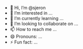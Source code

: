 - 👋 Hi, I’m @sjeron
- 👀 I’m interested in ...
- 🌱 I’m currently learning ...
- 💞️ I’m looking to collaborate on ...
- 📫 How to reach me ...
- 😄 Pronouns: ...
- ⚡ Fun fact: ...

<!---
sjeron/sjeron is a ✨ special ✨ repository because its `README.md` (this file) appears on your GitHub profile.
You can click the Preview link to take a look at your changes.
--->

